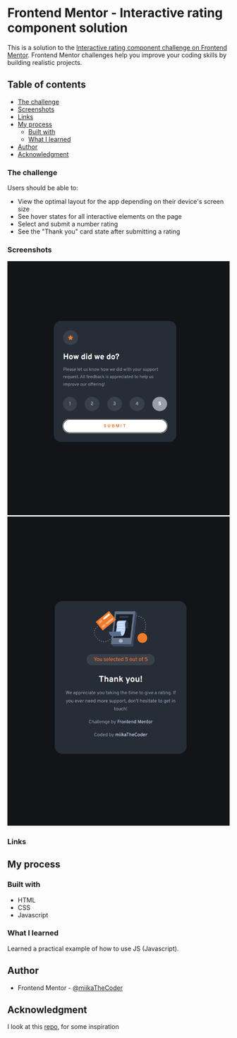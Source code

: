 # Frontend Mentor - Interactive rating component solution

This is a solution to the [Interactive rating component challenge on Frontend Mentor](https://www.frontendmentor.io/challenges/interactive-rating-component-koxpeBUmI). Frontend Mentor challenges help you improve your coding skills by building realistic projects. 

## Table of contents

 - [The challenge](#the-challenge)
 - [Screenshots](#screenshots)
 - [Links](#links)
- [My process](#my-process)
  - [Built with](#built-with)
  - [What I learned](#what-i-learned)
- [Author](#author)
- [Acknowledgment](#Acknowledgment)

### The challenge

Users should be able to:

- View the optimal layout for the app depending on their device's screen size
- See hover states for all interactive elements on the page
- Select and submit a number rating
- See the "Thank you" card state after submitting a rating

### Screenshots

![](./screenshot.png)
![](./Screenshot2.png)

### Links

## My process

### Built with

- HTML
- CSS
- Javascript

### What I learned

Learned a practical example of how to use JS (Javascript).

## Author

- Frontend Mentor - [@miikaTheCoder](https://www.frontendmentor.io/profile/miikaTheCoder)

## Acknowledgment
I look at this [repo](https://github.com/Alekususenpai/interactive-rating-component), for some inspiration 
